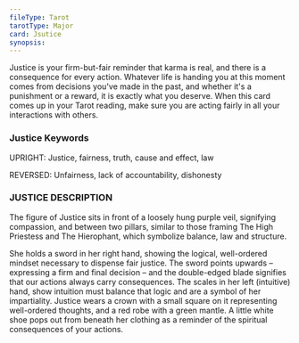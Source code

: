 ```yaml
---
fileType: Tarot
tarotType: Major
card: Jsutice
synopsis: 
---
```

Justice is your firm-but-fair reminder that karma is real, and there is a consequence for every action. Whatever life is handing you at this moment comes from decisions you've made in the past, and whether it's a punishment or a reward, it is exactly what you deserve. When this card comes up in your Tarot reading, make sure you are acting fairly in all your interactions with others.

### Justice Keywords

UPRIGHT: Justice, fairness, truth, cause and effect, law

REVERSED: Unfairness, lack of accountability, dishonesty

### JUSTICE DESCRIPTION

The figure of Justice sits in front of a loosely hung purple veil, signifying compassion, and between two pillars, similar to those framing The High Priestess and The Hierophant, which symbolize balance, law and structure.

She holds a sword in her right hand, showing the logical, well-ordered mindset necessary to dispense fair justice. The sword points upwards – expressing a firm and final decision – and the double-edged blade signifies that our actions always carry consequences. The scales in her left (intuitive) hand, show intuition must balance that logic and are a symbol of her impartiality. Justice wears a crown with a small square on it representing well-ordered thoughts, and a red robe with a green mantle. A little white shoe pops out from beneath her clothing as a reminder of the spiritual consequences of your actions.
